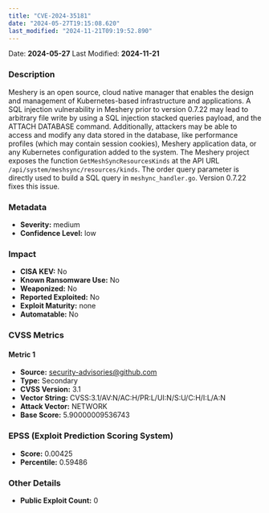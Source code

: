 ```yaml
---
title: "CVE-2024-35181"
date: "2024-05-27T19:15:08.620"
last_modified: "2024-11-21T09:19:52.890"
---
```


Date: **2024-05-27** Last Modified: **2024-11-21**

### Description  
Meshery is an open source, cloud native manager that enables the design and management of Kubernetes-based infrastructure and applications. A SQL injection vulnerability in Meshery prior to version 0.7.22 may lead to arbitrary file write by using a SQL injection stacked queries payload, and the ATTACH DATABASE command. Additionally, attackers may be able to access and modify any data stored in the database, like performance profiles (which may contain session cookies), Meshery application data, or any Kubernetes configuration added to the system. The Meshery project exposes the function `GetMeshSyncResourcesKinds` at the API URL `/api/system/meshsync/resources/kinds`. The order query parameter is directly used to build a SQL query in `meshync_handler.go`. Version 0.7.22 fixes this issue.

### Metadata  
- **Severity:** medium
- **Confidence Level:** low

### Impact  
- **CISA KEV:** No
- **Known Ransomware Use:** No
- **Weaponized:** No
- **Reported Exploited:** No
- **Exploit Maturity:** none
- **Automatable:** No

### CVSS Metrics  

#### Metric 1
- **Source:** security-advisories@github.com
- **Type:** Secondary
- **CVSS Version:** 3.1
- **Vector String:** CVSS:3.1/AV:N/AC:H/PR:L/UI:N/S:U/C:H/I:L/A:N
- **Attack Vector:** NETWORK
- **Base Score:** 5.90000009536743


### EPSS (Exploit Prediction Scoring System)  
- **Score:** 0.00425
- **Percentile:** 0.59486

### Other Details  
- **Public Exploit Count:** 0
